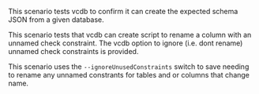 This scenario tests vcdb to confirm it can create the expected schema JSON from a given database.

This scenario tests that vcdb can create script to rename a column with an unnamed check constraint. The vcdb option to ignore (i.e. dont rename) unnamed check constraints is provided.

This scenario uses the `--ignoreUnusedConstraints` switch to save needing to rename any unnamed constrants for tables and or columns that change name.
